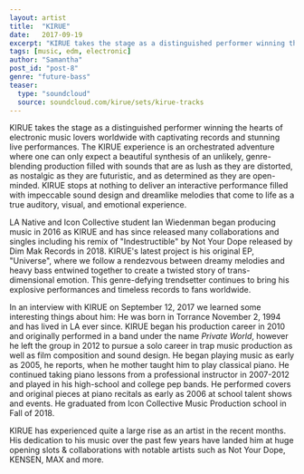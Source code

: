 ```yaml
---
layout: artist
title:  "KIRUE"
date:   2017-09-19
excerpt: "KIRUE takes the stage as a distinguished performer winning the hearts of electronic music lovers worldwide with captivating records and stunning live performances."
tags: [music, edm, electronic]
author: "Samantha"
post_id: "post-8"
genre: "future-bass"
teaser:
  type: "soundcloud"
  source: soundcloud.com/kirue/sets/kirue-tracks
---
```

KIRUE takes the stage as a distinguished performer winning the hearts of electronic music lovers worldwide with captivating records and stunning live performances. The KIRUE experience is an orchestrated adventure where one can only expect a beautiful synthesis of an unlikely, genre-blending production filled with sounds that are as lush as they are distorted, as nostalgic as they are futuristic, and as determined as they are open-minded. KIRUE stops at nothing to deliver an interactive performance filled with impeccable sound design and dreamlike melodies that come to life as a true auditory, visual, and emotional experience.

LA Native and Icon Collective student Ian Wiedenman began producing music in 2016 as KIRUE and has since released many collaborations and singles including his remix of "Indestructible" by Not Your Dope released by Dim Mak Records in 2018. KIRUE's latest project is his original EP, "Universe", where we follow a rendezvous between dreamy melodies and heavy bass entwined together to create a twisted story of trans-dimensional emotion. This genre-defying trendsetter continues to bring his explosive performances and timeless records to fans worldwide.

In an interview with KIRUE on September 12, 2017 we learned some interesting things about him:
He was born in Torrance November 2, 1994 and has lived in LA ever since. KIRUE began his production career in 2010 and originally performed in a band under the name _Private World_, however he left the group in 2012 to pursue a solo career in trap music production as well as film composition and sound design. He began playing music as early as 2005, he reports, when he mother taught him to play classical piano. He continued taking piano lessons from a professional instructor in 2007-2012 and played in his high-school and college pep bands. He performed covers and original pieces at piano recitals as early as 2006 at school talent shows and events. He graduated from Icon Collective Music Production school in Fall of 2018.

KIRUE has experienced quite a large rise as an artist in the recent months. His dedication to his music over the past few years have landed him at huge opening slots & collaborations with notable artists such as Not Your Dope, KENSEN, MAX and more.
